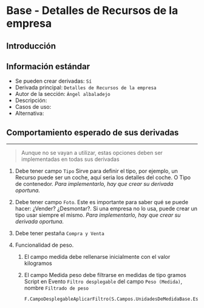 # Base - Detalles de Recursos de la empresa





## Introducción







## Información estándar

- Se pueden crear derivadas: `Sí`
- Derivada principal: `Detalles de Recursos de la empresa`
- Autor de  la sección: `Ángel albaladejo`
- Descripción: 
- Casos de uso:
- Alternativa: 



## Comportamiento esperado de sus derivadas

-----

> Aunque no se vayan a utilizar, estas opciones deben ser implementadas en todas sus derivadas

1. Debe tener campo `Tipo` 
   Sirve para definir el tipo, por ejemplo, un Recurso puede ser un coche, aquí seria los detalles del coche. O Tipo de contenedor.  *Para implementarlo, hay que crear su derivada oportuna.*

2. Debe tener campo `Foto`. 
   Este es importante para saber qué se puede hacer: ¿Vender? ¿Desmontar?. Si una empresa no lo usa, puede crear un tipo usar siempre el mismo.  *Para implementarlo, hay que crear su derivada oportuna.*

3. Debe tener pestaña `Compra y Venta`

4. Funcionalidad de peso. 

   1. El campo medida debe rellenarse inicialmente con el valor kilogramos


   3. El campo Medida peso debe filtrarse en medidas de tipo gramos
      Script en Evento `Filtro desplegable` del campo `Peso (Medida)`, nombre `Filtrado de peso`

      ```python
      F.CampoDesplegableAplicarFiltro(S.Campos.UnidadesDeMedidaBase.EsPeso.id, '=', 1)
      ```

   